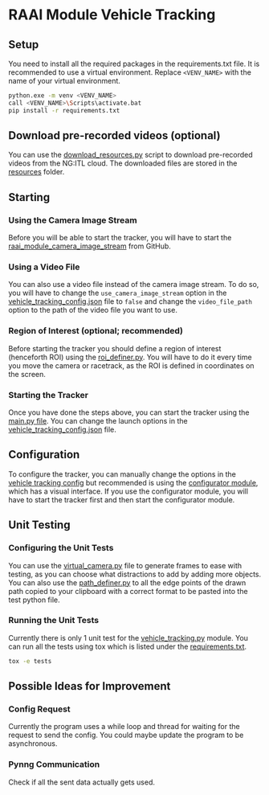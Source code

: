 # RAAI Module Vehicle Tracking

## Setup

You need to install all the required packages in the requirements.txt file. It is recommended to use a virtual environment. Replace `<VENV_NAME>` with the name of your virtual environment.

```bash
python.exe -m venv <VENV_NAME>
call <VENV_NAME>\Scripts\activate.bat
pip install -r requirements.txt
```

## Download pre-recorded videos (optional)

You can use the [download_resources.py](resources/download_resources.py) script to download pre-recorded videos from the NG:ITL cloud. The downloaded files are stored in the [resources](resources) folder.

## Starting

### Using the Camera Image Stream

Before you will be able to start the tracker, you will have to start the [raai_module_camera_image_stream](https://github.com/vw-wob-it-edu-ngitl/raai_module_camera_image_stream) from GitHub.

### Using a Video File

You can also use a video file instead of the camera image stream. To do so, you will have to change the `use_camera_image_stream` option in the [vehicle_tracking_config.json](vehicle_tracking_config.json) file to `false` and change the `video_file_path` option to the path of the video file you want to use.

### Region of Interest (optional; recommended)

Before starting the tracker you should define a region of interest (henceforth ROI) using the [roi_definer.py](vehicle_tracking/roi_definer.py). You will have to do it every time you move the camera or racetrack, as the ROI is defined in coordinates on the screen.

### Starting the Tracker

Once you have done the steps above, you can start the tracker using the [main.py file](main.py). You can change the launch options in the [vehicle_tracking_config.json](vehicle_tracking_config.json) file.

## Configuration

To configure the tracker, you can manually change the options in the [vehicle tracking config](vehicle_tracking_config.json) but recommended is using the [configurator module](https://github.com/vw-wob-it-edu-ngitl/raai_module_vehicle_tracking_configurator/), which has a visual interface. If you use the configurator module, you will have to start the tracker first and then start the configurator module.

## Unit Testing

### Configuring the Unit Tests

You can use the [virtual_camera.py](tests/mocks/virtual_camera.py) file to generate frames to ease with testing, as you can choose what distractions to add by adding more objects. You can also use the [path_definer.py](tests/mocks/path_definer.py) to all the edge points of the drawn path copied to your clipboard with a correct format to be pasted into the test python file.

### Running the Unit Tests

Currently there is only 1 unit test for the [vehicle_tracking.py](vehicle_tracking/vehicle_tracking.py) module. You can run all the tests using tox which is listed under the [requirements.txt](requirements.txt).

```bash
tox -e tests
```

## Possible Ideas for Improvement

### Config Request

Currently the program uses a while loop and thread for waiting for the request to send the config. You could maybe update the program to be asynchronous.

### Pynng Communication

Check if all the sent data actually gets used.
